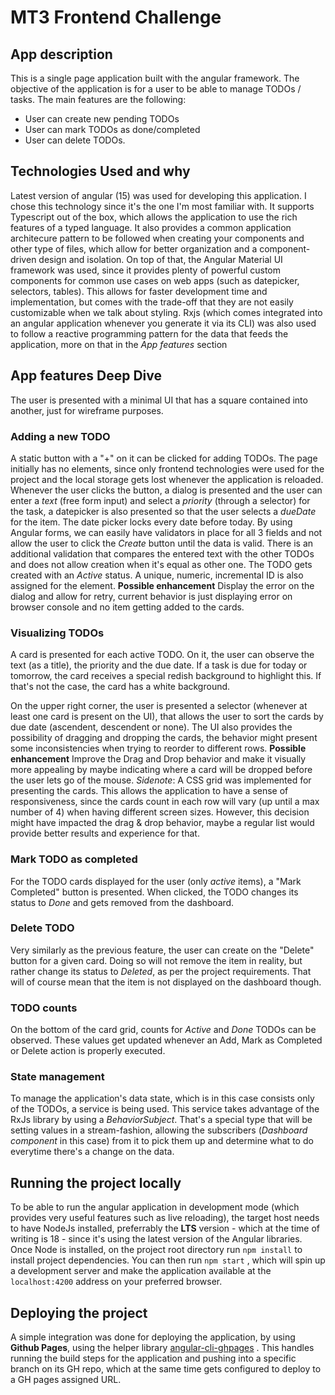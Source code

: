 # MT3 Frontend Challenge

  
## App description

This is a single page application built with the angular framework. The objective of the application is for a user to be able to manage TODOs / tasks. The main features are the following:
- User can create new pending TODOs
- User can mark TODOs as done/completed
- User can delete TODOs.

  

## Technologies Used and why
  
  
 Latest version of angular (15) was used for developing this application. I chose this technology since it's the one I'm most familiar with. It supports Typescript out of the box, which allows the application to use the rich features of a typed language. It also provides a common application architecure pattern to be followed when creating your components and other type of files, which allow for better organization and a component-driven design and isolation.
 On top of that, the Angular Material UI framework was used, since it provides plenty of powerful custom components for common use cases on web apps (such as datepicker, selectors, tables). This allows for faster development time and implementation, but comes with the trade-off that they are not easily customizable when we talk about styling.
 Rxjs (which comes integrated into an angular application whenever you generate it via its CLI) was also used to follow a reactive programming pattern for the data that feeds the application, more on that in the _App features_ section

## App features Deep Dive

The user is presented with a minimal UI that has a square contained into another, just for wireframe purposes.

### Adding a new TODO
A static button with a "+" on it can be clicked for adding TODOs. The page initially has no elements, since only frontend technologies were used for the project and the local storage gets lost whenever the application is reloaded.
Whenever the user clicks the button, a dialog is presented and the user can enter a _text_ (free form input) and select a _priority_ (through a selector) for the task, a datepicker is also presented so that the user selects a _dueDate_ for the item. The date picker locks every date before today.
By using Angular forms, we can easily have validators in place for all 3 fields and not allow the user to click the _Create_ button until the data is valid. There is an additional validation that compares the entered text with the other TODOs and does not allow creation when it's equal as other one.
The TODO gets created with an _Active_ status. A unique, numeric,  incremental ID is also assigned for the element.
**Possible enhancement** Display the error on the dialog and allow for retry, current behavior is just displaying error on browser console and no item getting added to the cards.
### Visualizing TODOs
A card is presented for each active TODO. On it, the user can observe the text (as a title), the priority and the due date.
If a task is due for today or tomorrow, the card receives a special redish background to highlight this. If that's not the case, the card has a white background.

On the upper right corner, the user is presented a selector (whenever at least one card is present on the UI), that allows the user to sort the cards by due date (ascendent, descendent or none).
The UI also provides the possibility of dragging and dropping the cards, the behavior might present some inconsistencies when trying to reorder to different rows.
**Possible enhancement** Improve the Drag and Drop behavior and make it visually more appealing by maybe indicating where a card will be dropped before the user lets go of the mouse.
_Sidenote_: A CSS grid was implemented for presenting the cards. This allows the application to have a sense of responsiveness, since the cards count in each row will vary (up until a max number of 4) when having different screen sizes. However, this decision might have impacted the drag & drop behavior, maybe a regular list would provide better results and experience for that.
### Mark TODO as completed
For the TODO cards displayed for the user (only _active_ items), a "Mark Completed" button is presented. When clicked, the TODO changes its status to _Done_ and gets removed from the dashboard.
### Delete TODO
Very similarly as the previous feature, the user can create on the "Delete" button for a given card. Doing so will not remove the item in reality, but rather change its status to _Deleted_, as per the project requirements. That will of course mean that the item is not displayed on the dashboard though.
### TODO counts
On the bottom of the card grid, counts for _Active_ and _Done_ TODOs can be observed. These values get updated whenever an Add, Mark as Completed or Delete action is properly executed.
### State management
To manage the application's data state, which is in this case consists only of the TODOs, a service is being used. This service takes advantage of the RxJs library by using a _BehaviorSubject_. That's a special type that will be setting values in a stream-fashion, allowing the subscribers (_Dashboard component_ in this case) from it to pick them up and determine what to do everytime there's a change on the data.

  

## Running the project locally

  

To be able to run the angular application in development mode (which provides very useful features such as live reloading), the target host needs to have NodeJs installed, preferrably the **LTS** version - which at the time of writing is 18 - since it's using the latest version of the Angular libraries.
Once Node is installed, on the project root directory run `npm install` to install project dependencies.
You can then run `npm start` , which will spin up a development server and make the application available at the `localhost:4200` address on your preferred browser.

  

## Deploying the project

  

A simple integration was done for deploying the application, by using **Github Pages**, using the helper library [angular-cli-ghpages](https://www.npmjs.com/package/angular-cli-ghpages) . This handles running the build steps for the application and pushing into a specific branch on its GH repo, which at the same time gets configured to deploy to a GH pages assigned URL.
  